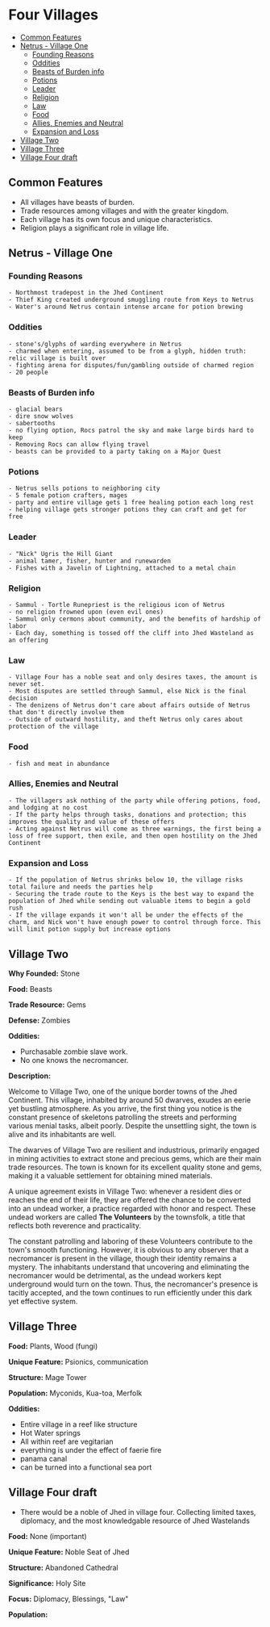 # Four Villages

- [Common Features](#common-features)
- [Netrus - Village One](#netrus---village-one)
  - [Founding Reasons](#founding-reasons)
  - [Oddities](#oddities)
  - [Beasts of Burden info](#beasts-of-burden-info)
  - [Potions](#potions)
  - [Leader](#leader)
  - [Religion](#religion)
  - [Law](#law)
  - [Food](#food)
  - [Allies, Enemies and Neutral](#allies-enemies-and-neutral)
  - [Expansion and Loss](#expansion-and-loss)
- [Village Two](#village-two)
- [Village Three](#village-three)
- [Village Four draft](#village-four-draft)

## Common Features

- All villages have beasts of burden.
- Trade resources among villages and with the greater kingdom.
- Each village has its own focus and unique characteristics.
- Religion plays a significant role in village life.

## Netrus - Village One

### Founding Reasons

    - Northmost tradepost in the Jhed Continent
    - Thief King created underground smuggling route from Keys to Netrus
    - Water's around Netrus contain intense arcane for potion brewing

### Oddities

    - stone's/glyphs of warding everywhere in Netrus
    - charmed when entering, assumed to be from a glyph, hidden truth: relic village is built over
    - fighting arena for disputes/fun/gambling outside of charmed region
    - 20 people

### Beasts of Burden info

    - glacial bears
    - dire snow wolves
    - sabertooths
    - no flying option, Rocs patrol the sky and make large birds hard to keep
    - Removing Rocs can allow flying travel
    - beasts can be provided to a party taking on a Major Quest

### Potions

    - Netrus sells potions to neighboring city
    - 5 female potion crafters, mages
    - party and entire village gets 1 free healing potion each long rest
    - helping village gets stronger potions they can craft and get for free

### Leader

    - "Nick" Ugris the Hill Giant
    - animal tamer, fisher, hunter and runewarden
    - Fishes with a Javelin of Lightning, attached to a metal chain

### Religion

    - Sammul - Tortle Runepriest is the religious icon of Netrus
    - no religion frowned upon (even evil ones)
    - Sammul only cermons about community, and the benefits of hardship of labor
    - Each day, something is tossed off the cliff into Jhed Wasteland as an offering 

### Law

    - Village Four has a noble seat and only desires taxes, the amount is never set.
    - Most disputes are settled through Sammul, else Nick is the final decision
    - The denizens of Netrus don't care about affairs outside of Netrus that don't directly involve them
    - Outside of outward hostility, and theft Netrus only cares about protection of the village

### Food

    - fish and meat in abundance

### Allies, Enemies and Neutral

    - The villagers ask nothing of the party while offering potions, food, and lodging at no cost
    - If the party helps through tasks, donations and protection; this improves the quality and value of these offers
    - Acting against Netrus will come as three warnings, the first being a loss of free support, then exile, and then open hostility on the Jhed Continent

### Expansion and Loss

    - If the population of Netrus shrinks below 10, the village risks total failure and needs the parties help
    - Securing the trade route to the Keys is the best way to expand the population of Jhed while sending out valuable items to begin a gold rush
    - If the village expands it won't all be under the effects of the charm, and Nick won't have enough power to control through force. This will limit potion supply but increase options

## Village Two

**Why Founded:** Stone

**Food:** Beasts

**Trade Resource:** Gems

**Defense:** Zombies

**Oddities:**

- Purchasable zombie slave work.
- No one knows the necromancer.

**Description:**

Welcome to Village Two, one of the unique border towns of the Jhed Continent. This village, inhabited by around 50 dwarves, exudes an eerie yet bustling atmosphere. As you arrive, the first thing you notice is the constant presence of skeletons patrolling the streets and performing various menial tasks, albeit poorly. Despite the unsettling sight, the town is alive and its inhabitants are well.

The dwarves of Village Two are resilient and industrious, primarily engaged in mining activities to extract stone and precious gems, which are their main trade resources. The town is known for its excellent quality stone and gems, making it a valuable settlement for obtaining mined materials.

A unique agreement exists in Village Two: whenever a resident dies or reaches the end of their life, they are offered the chance to be converted into an undead worker, a practice regarded with honor and respect. These undead workers are called **The Volunteers** by the townsfolk, a title that reflects both reverence and practicality.

The constant patrolling and laboring of these Volunteers contribute to the town's smooth functioning. However, it is obvious to any observer that a necromancer is present in the village, though their identity remains a mystery. The inhabitants understand that uncovering and eliminating the necromancer would be detrimental, as the undead workers kept underground would turn on the town. Thus, the necromancer's presence is tacitly accepted, and the town continues to run efficiently under this dark yet effective system.

## Village Three

**Food:** Plants, Wood (fungi)

**Unique Feature:** Psionics, communication

**Structure:** Mage Tower

**Population:** Myconids, Kua-toa, Merfolk

**Oddities:**

- Entire village in a reef like structure
- Hot Water springs
- All within reef are vegitarian
- everything is under the effect of faerie fire
- panama canal
- can be turned into a functional sea port

## Village Four draft

- There would be a noble of Jhed in village four. Collecting limited taxes, diplomacy, and the most knowledgable resource of Jhed Wastelands

**Food:** None (important)

**Unique Feature:** Noble Seat of Jhed

**Structure:** Abandoned Cathedral

**Significance:** Holy Site

**Focus:** Diplomacy, Blessings, "Law"

**Population:** 